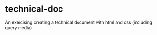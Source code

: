 # technical-doc
An exercising creating a technical document with html and css (including query media)
